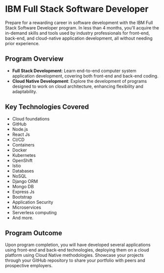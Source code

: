 # IBM Full Stack Software Developer

Prepare for a rewarding career in software development with the IBM Full Stack Software Developer program. In less than 4 months, you'll acquire the in-demand skills and tools used by industry professionals for front-end, back-end, and cloud-native application development, all without needing prior experience.

## Program Overview

* **Full Stack Development**: Learn end-to-end computer system application development, covering both front-end and back-end coding.
* **Cloud Native Development**: Explore the development of programs designed to work on cloud architecture, enhancing flexibility and adaptability.

## Key Technologies Covered

* Cloud foundations
* GitHub
* Node.js
* React Js
* CI/CD
* Containers
* Docker
* Kubernetes
* OpenShift
* Istio
* Databases
* NoSQL
* Django ORM
* Mongo DB
* Express Js
* Bootstrap
* Application Security
* Microservices
* Serverless computing
* And more.

## Program Outcome

Upon program completion, you will have developed several applications using front-end and back-end technologies, deploying them on a cloud platform using Cloud Native methodologies. Showcase your projects through your GitHub repository to share your portfolio with peers and prospective employers.
